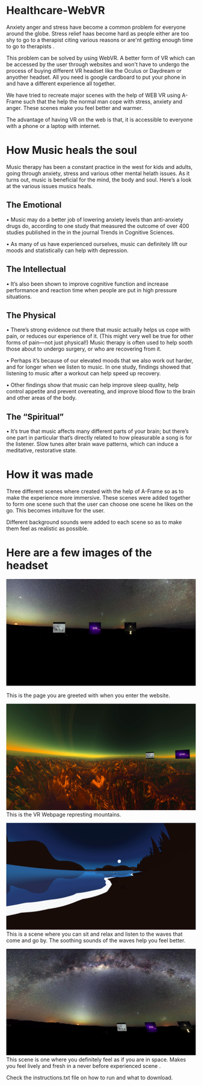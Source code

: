 # Healthcare-WebVR

Anxiety anger and stress have become a common problem for everyone around the globe. Stress relief haas become hard as people either are too shy to go to a therapist citing various reasons or are'nt getting enough time to go to therapists .

This problem can be solved by using WebVR. A better form of VR which can be accessed by the user through websites and won't have to undergo the process of buying different VR headset like the Oculus or Daydream or anyother headset. All you need is google cardboard to put your phone in and have a different experience all together.

We have tried to recreate major scenes with the help of WEB VR using A-Frame such that the help the normal man cope with stress, anxiety and anger. These scenes make you feel better and warmer.

The advantage of having VR on the web is that, it is accessible to everyone with a phone or a laptop with internet.

# How Music heals the soul

  Music therapy has been a constant practice in the west for kids and adults, going through anxiety, stress and various other mental helath issues. As it turns out, music is beneficial for the mind, the body and soul. Here’s a look at the various issues musics heals.

## The Emotional

• Music may do a better job of lowering anxiety levels than anti-anxiety drugs do, according to one study that measured the outcome of over 400 studies published in the in the journal Trends in Cognitive Sciences.

• As many of us have experienced ourselves, music can definitely lift our moods and statistically can help with depression.

## The Intellectual

• It’s also been shown to improve cognitive function and increase performance and reaction time when people are put in high pressure situations.

## The Physical

• There’s strong evidence out there that music actually helps us cope with pain, or reduces our experience of it. (This might very well be true for other forms of pain—not just physical!) Music therapy is often used to help sooth those about to undergo surgery, or who are recovering from it.

• Perhaps it’s because of our elevated moods that we also work out harder, and for longer when we listen to music. In one study, findings showed that listening to music after a workout can help speed up recovery.

• Other findings show that music can help improve sleep quality, help control appetite and prevent overeating, and improve blood flow to the brain and other areas of the body.

## The “Spiritual”

• It’s true that music affects many different parts of your brain; but there’s one part in particular that’s directly related to how pleasurable a song is for the listener. Slow tunes alter brain wave patterns, which can induce a meditative, restorative state.

# How it was made

Three different scenes where created with the help of A-Frame so as to make the experience more immersive. These scenes were added together to form one scene such that the user can choose one scene he likes on the go. This becomes intuituve for the user.

Different background sounds were added to each scene so as to make them feel as realistic as possible.

# Here are a few images of the headset 
      
 

![](ss/intro_ss.png)

  This is the page you are greeted with when you enter the website.
  
  ![](ss/mountain_ss.png)
     This is the VR Webpage represting mountains.
     
   
   ![](ss/night_ss.png)
      This is a scene where you can sit and relax and listen to the waves that come and go by. The soothing sounds of the waves help you feel better.
      
  ![](ss/space_ss.png)
    This scene is one where you definitely feel as if you are in space. Makes you feel lively and fresh in a never before experienced scene .



Check the instructions.txt file on how to run and what to download.
